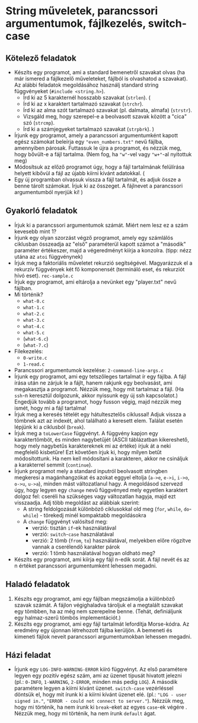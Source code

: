 # String műveletek, parancssori argumentumok, fájlkezelés, switch-case 

## Kötelező feladatok

* Készíts egy programot, ami a standard bemenetről szavakat olvas (ha már
  ismered a fájlkezelő műveleteket, fájlból is olvashatod a szavakat). Az
  alábbi feladatok megoldásához használj standard string függvényeket (`#include
  <string.h>`).
  * Írd ki az 5 karakternél hosszabb szavakat (`strlen`).
(
  * Írd ki az x karaktert tartalmazó szavakat (`strchr`).
  * Írd ki az alma szót tartalmazó szavakat (pl. dalmata, almafa) (`strstr`).
  * Vizsgáld meg, hogy szerepel-e a beolvasott szavak között a "cica" szó
    (`strcmp`).
  * Írd ki a számjegyeket tartalmazó szavakat (`strpbrk`).
)
* Írjunk egy programot, amely a parancssori argumentumként kapott egész számokat
  beleírja egy `"even_numbers.txt"` nevű fájlba, amennyiben párosak. Futtassuk
  le újra a programot, és nézzük meg, hogy bővült-e a fájl tartalma. (Nem fog,
  ha `"w"`-vel vagy `"w+"`-al nyitottuk meg)
* Módosítsuk az előző programot úgy, hogy a fájl tartalmának felülírása helyett
  kibővül a fájl az újabb kiírni kívánt adatokkal.
(
* Egy új programban olvassuk vissza a fájl tartalmát, és adjuk össze a benne
  tárolt számokat. Írjuk ki az összeget. A fájlnevet a parancssori
  argumentumból nyerjük ki!
)

## Gyakorló feladatok

* Írjuk ki a parancssori argumentumok számát. Miért nem lesz ez a szám kevesebb
  mint 1?
* Írjunk egy olyan szorzást végző programot, amely egy számlálós ciklusban
  összeadja az "első" paraméterül kapott számot a "második" paraméter
  értékeszer, majd a végeredményt kiírja a konzolra. (tipp: nézz utána az `atoi`
  függvénynek)
* Írjuk meg a faktoriális műveletet rekurzió segítségével. Magyarázzuk el a
  rekurzív függvények két fő komponensét (termináló eset, és rekurziót hívó
eset). `rec-sample.c`
* Írjuk egy programot, ami eltárolja a nevünket egy "player.txt" nevű fájlban.
* Mi történik?
  * `what-0.c`
  * `what-1.c`
  * `what-2.c`
  * `what-3.c`
  * `what-4.c`
  * `what-5.c`
  * (`what-6.c`)
  * (`what-7.c`)
* Filekezelés:
  * `0-write.c`
  * `1-read.c`
* Parancssori argumentumok kezelése: `2-command-line-args.c`
* Írjunk egy programot, ami egy tetszőleges tartalmat ír egy fájlba. A fájl írása után ne zárjuk le a fájlt, hanem rakjunk egy beolvasást, ami megakasztja a programot. Nézzük meg, hogy mit tartalmaz a fájl. (Ha `ssh`-n keresztül dolgozunk, akkor nyissunk egy új ssh kapcsolatot.) Engedjük tovább a programot, hogy fusson végig, majd nézzük meg ismét, hogy mi a fájl tartalma!
* Írjuk meg a keresés tételét egy hátultesztelős ciklussal! Adjuk vissza a tömbnek azt az indexét, ahol található a keresett elem. Találat esetén lépjünk ki a ciklusból (`break`).
* Írjuk meg a `toLowerCase` függvényt. A függvény kapjon egy karaktertömböt, és minden nagybetűjét (ASCII táblázatban kikereshető, hogy mely nagybetűs karaktereknek mi az értéke) írjuk át a neki megfelelő kisbetűre! Ezt követően írjuk ki, hogy milyen betűt módosítottunk. Ha nem kell módosítani a karakteren, akkor ne csináljuk a karakterrel semmit (`continue`).
* Írjunk programot mely a standard inputról beolvasott stringben megkeresi a magánhangzókat és azokat eggyel eltolja (`a->e`, `e->i`, `i->o`, `o->u`, `u->a`), minden mást változatlanul hagy. A megoldásod szervezd úgy, hogy legyen egy `change` nevű függvényed mely egyetlen karaktert dolgoz fel: cseréli ha szükséges vagy változatlan hagyja, majd ezt visszaadja. Adj több megoldást az alábbiak szerint:
  * A string feldolgozását különböző ciklusokkal old meg (`for`, `while`, `do`-`while`) - törekedj minél kompaktabb megoldásokra
  * A `change` függvényt valósítsd meg:
    * verzió: tisztán `if`-ek használatával
    * verzió: `switch`-`case` használatával
    * verzió: 2 tömb (`from`, `to`) használatával, melyekben előre rögzítve vannak a cserélendő karakter párok
    * verzió: 1 tömb használatával hogyan oldható meg?
* Készíts egy programot, ami kiírja egy fájl n-edik sorát. A fájl nevét és az n értéket parancssori argumentumként lehessen megadni.

## Haladó feladatok

1. Készíts egy programot, ami egy fájlban megszámolja a különböző szavak számát. A fájlon végighaladva tároljuk el a megtalált szavakat egy tömbben, ha az még nem szerepelne benne. (Tehát, definiáljunk egy halmaz-szerű tömbös implementációt.)
1. Készíts egy programot, ami egy fájl tartalmát lefordítja Morse-kódra. Az eredmény egy újonnan létrehozott fájlba kerüljön. A bemeneti és kimeneti fájlok neveit parancssori argumentumokban lehessen megadni.

## Házi feladat

* Írjunk egy `LOG-INFO-WARNING-ERROR` kiíró függvényt. Az első paramétere
  legyen egy pozitív egész szám, ami az üzenet típusát hivatott jelezni (pl.:
`0-INFO`, `1-WARNING`, `2-ERROR`, minden más pedig `LOG`). A második paramétere
legyen a kiírni kívánt üzenet. `switch-case` vezérléssel döntsük el, hogy mit
írunk ki a kiírni kívánt üzenet elé. (pl.: `"LOG - user signed in."`, `"ERROR -
could not connect to server."`). Nézzük meg, hogy mi történik, ha nem írunk ki
`break`-eket az egyes `case`-ek végére . Nézzük meg, hogy mi történik, ha nem
írunk `default` ágat.

